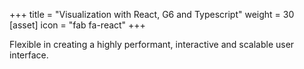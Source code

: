 +++ 
title = "Visualization with React, G6 and Typescript" 
weight = 30
[asset] 
  icon = "fab fa-react" 
+++

Flexible in creating a highly performant, interactive and scalable user interface.
